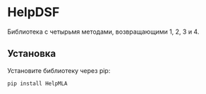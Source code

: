 # HelpDSF

Библиотека с четырьмя методами, возвращающими 1, 2, 3 и 4.

## Установка

Установите библиотеку через pip:

```bash
pip install HelpMLA
